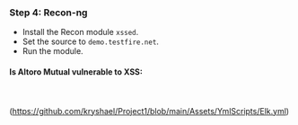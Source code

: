 ### Step 4: Recon-ng

- Install the Recon module `xssed`. 
- Set the source to `demo.testfire.net`. 
- Run the module. 

#### Is Altoro Mutual vulnerable to XSS: 
<br></br>
(https://github.com/kryshael/Project1/blob/main/Assets/YmlScripts/Elk.yml)

